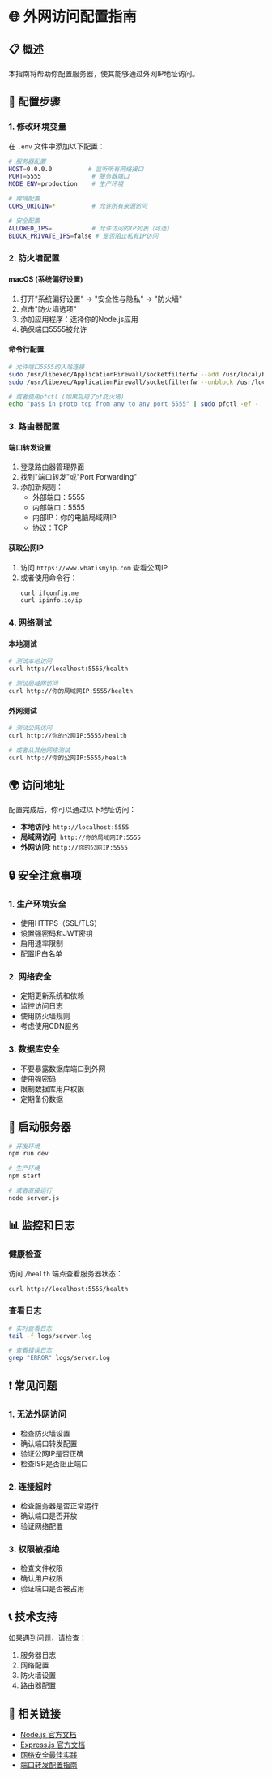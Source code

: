 # 🌐 外网访问配置指南

## 📋 概述

本指南将帮助你配置服务器，使其能够通过外网IP地址访问。

## 🔧 配置步骤

### 1. 修改环境变量

在 `.env` 文件中添加以下配置：

```bash
# 服务器配置
HOST=0.0.0.0          # 监听所有网络接口
PORT=5555              # 服务器端口
NODE_ENV=production    # 生产环境

# 跨域配置
CORS_ORIGIN=*          # 允许所有来源访问

# 安全配置
ALLOWED_IPS=           # 允许访问的IP列表（可选）
BLOCK_PRIVATE_IPS=false # 是否阻止私有IP访问
```

### 2. 防火墙配置

#### macOS (系统偏好设置)
1. 打开"系统偏好设置" → "安全性与隐私" → "防火墙"
2. 点击"防火墙选项"
3. 添加应用程序：选择你的Node.js应用
4. 确保端口5555被允许

#### 命令行配置
```bash
# 允许端口5555的入站连接
sudo /usr/libexec/ApplicationFirewall/socketfilterfw --add /usr/local/bin/node
sudo /usr/libexec/ApplicationFirewall/socketfilterfw --unblock /usr/local/bin/node

# 或者使用pfctl (如果启用了pf防火墙)
echo "pass in proto tcp from any to any port 5555" | sudo pfctl -ef -
```

### 3. 路由器配置

#### 端口转发设置
1. 登录路由器管理界面
2. 找到"端口转发"或"Port Forwarding"
3. 添加新规则：
   - 外部端口：5555
   - 内部端口：5555
   - 内部IP：你的电脑局域网IP
   - 协议：TCP

#### 获取公网IP
1. 访问 `https://www.whatismyip.com` 查看公网IP
2. 或者使用命令行：
   ```bash
   curl ifconfig.me
   curl ipinfo.io/ip
   ```

### 4. 网络测试

#### 本地测试
```bash
# 测试本地访问
curl http://localhost:5555/health

# 测试局域网访问
curl http://你的局域网IP:5555/health
```

#### 外网测试
```bash
# 测试公网访问
curl http://你的公网IP:5555/health

# 或者从其他网络测试
curl http://你的公网IP:5555/health
```

## 🌍 访问地址

配置完成后，你可以通过以下地址访问：

- **本地访问**: `http://localhost:5555`
- **局域网访问**: `http://你的局域网IP:5555`
- **外网访问**: `http://你的公网IP:5555`

## 🔒 安全注意事项

### 1. 生产环境安全
- 使用HTTPS（SSL/TLS）
- 设置强密码和JWT密钥
- 启用速率限制
- 配置IP白名单

### 2. 网络安全
- 定期更新系统和依赖
- 监控访问日志
- 使用防火墙规则
- 考虑使用CDN服务

### 3. 数据库安全
- 不要暴露数据库端口到外网
- 使用强密码
- 限制数据库用户权限
- 定期备份数据

## 🚀 启动服务器

```bash
# 开发环境
npm run dev

# 生产环境
npm start

# 或者直接运行
node server.js
```

## 📊 监控和日志

### 健康检查
访问 `/health` 端点查看服务器状态：
```bash
curl http://localhost:5555/health
```

### 查看日志
```bash
# 实时查看日志
tail -f logs/server.log

# 查看错误日志
grep "ERROR" logs/server.log
```

## ❗ 常见问题

### 1. 无法外网访问
- 检查防火墙设置
- 确认端口转发配置
- 验证公网IP是否正确
- 检查ISP是否阻止端口

### 2. 连接超时
- 检查服务器是否正常运行
- 确认端口是否开放
- 验证网络配置

### 3. 权限被拒绝
- 检查文件权限
- 确认用户权限
- 验证端口是否被占用

## 📞 技术支持

如果遇到问题，请检查：
1. 服务器日志
2. 网络配置
3. 防火墙设置
4. 路由器配置

## 🔗 相关链接

- [Node.js 官方文档](https://nodejs.org/docs/)
- [Express.js 官方文档](https://expressjs.com/)
- [网络安全最佳实践](https://owasp.org/www-project-top-ten/)
- [端口转发配置指南](https://portforward.com/) 